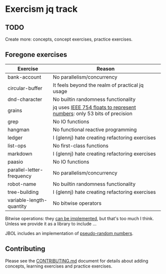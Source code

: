 # Exercism jq track

## TODO

Create more: concepts, concept exercises, practice exercises.

## Foregone exercises

| Exercise                  | Reason                                                                             |
| ------------------------- | ---------------------------------------------------------------------------------- |
| bank-account              | No parallelism/concurrency                                                         |
| circular-buffer           | It feels beyond the realm of practical jq usage                                    |
| dnd-character             | No builtin randomness functionality                                                |
| grains                    | jq uses [IEEE 754 floats to represent numbers][numbers]: only 53 bits of precision |
| grep                      | No IO functions                                                                    |
| hangman                   | No functional reactive programming                                                 |
| ledger                    | I (glennj) hate creating refactoring exercises                                     |
| list-ops                  | No first-class functions                                                           |
| markdown                  | I (glennj) hate creating refactoring exercises                                     |
| paasio                    | No IO functions                                                                    |
| parallel-letter-frequency | No parallelism/concurrency                                                         |
| robot-name                | No builtin randomness functionality                                                |
| tree-building             | I (glennj) hate creating refactoring exercises                                     |
| variable-length-quantity  | No bitwise operators                                                               |

Bitwise operations: they [can be implemented][jbol-bitwise], but that's too much I think.
Unless we provide it as a library to include ...

JBOL includes an implementation of [pseudo-random numbers][jbol-chance].

[numbers]: https://github.com/jqlang/jq/wiki/FAQ#numbers
[jbol-bitwise]: https://github.com/fadado/JBOL/blob/master/fadado.github.io/math/bitwise.jq
[jbol-chance]: https://github.com/fadado/JBOL/blob/master/fadado.github.io/math/chance.jq

## Contributing

Please see the [CONTRIBUTING.md](CONTRIBUTING.md) document for details about adding concepts, learning exercises and practice exercises.
